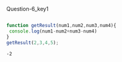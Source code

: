 Question-6_key1


```javascript

function getResult(num1,num2,num3,num4){
 console.log(num1-num2+num3-num4)
}
getResult(2,3,4,5);
```

```solution
-2
```
